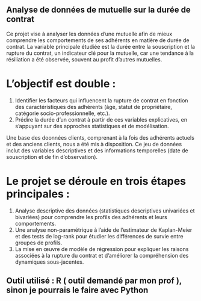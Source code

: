 ## Analyse de données de mutuelle sur la durée de contrat

Ce projet vise à analyser les données d’une mutuelle afin de mieux comprendre les comportements de ses adhérents en matière de durée de contrat. La variable principale étudiée est la durée entre la souscription et la rupture du contrat, un indicateur clé pour la mutuelle, car une tendance à la résiliation a été observée, souvent au profit d’autres mutuelles.

# L’objectif est double :

1. Identifier les facteurs qui influencent la rupture de contrat en fonction des caractéristiques des adhérents (âge, statut de propriétaire, catégorie socio-professionnelle, etc.).
2. Prédire la durée d’un contrat à partir de ces variables explicatives, en s’appuyant sur des approches statistiques et de modélisation.

Une base des doonnées clients, comprenant à la fois des adhérents actuels et des anciens clients, nous a été mis à disposition. Ce jeu de données inclut des variables descriptives et des informations temporelles (date de souscription et de fin d’observation).

# Le projet se déroule en trois étapes principales :

1. Analyse descriptive des données (statistiques descriptives univariées et bivariées) pour comprendre les profils des adhérents et leurs comportements.
2. Une analyse non-paramétrique à l’aide de l’estimateur de Kaplan-Meier et des tests de log-rank pour étudier les différences de survie entre groupes de profils.
3. La mise en œuvre de modèle de régression pour expliquer les raisons associées à la rupture du contrat et d’améliorer la compréhension des dynamiques sous-jacentes.


## Outil utilisé : R ( outil demandé par mon prof ), sinon je pourrais le faire avec Python
